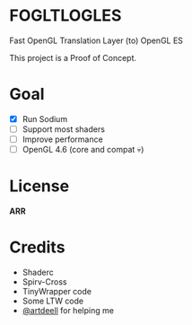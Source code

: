 # FOGLTLOGLES
Fast OpenGL Translation Layer (to) OpenGL ES

This project is a Proof of Concept.

# Goal
- [x] Run Sodium 
- [ ] Support most shaders
- [ ] Improve performance
- [ ] OpenGL 4.6 (core and compat 💀)

# License
**ARR**

# Credits
- Shaderc
- Spirv-Cross
- TinyWrapper code
- Some LTW code
- [@artdeell](https://github.com/artdeell) for helping me
